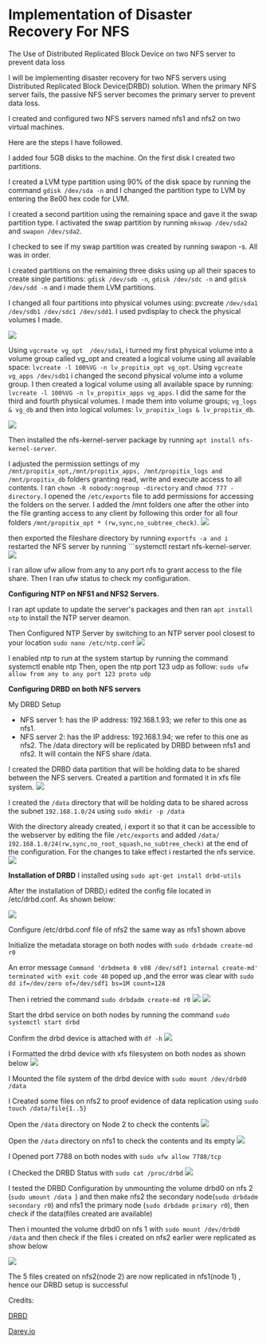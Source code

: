 # Implementation of Disaster Recovery For NFS
The Use of Distributed Replicated Block Device on two NFS server to prevent data loss

I will be implementing disaster recovery for two NFS servers using Distributed Replicated Block Device(DRBD) solution. When the primary NFS server fails,  the passive NFS server  becomes the primary server to prevent data loss.

I created and configured two NFS servers named nfs1 and nfs2 on two virtual machines.

Here are the steps I have followed.

 I added four  5GB disks to the machine.
On the first disk I created two partitions. 

I created a LVM type partition using 90% of the disk space by running the command ```gdisk /dev/sda -n``` and I changed the partition type to LVM by entering the 8e00 hex code for LVM. 

I created a second partition using the remaining space and gave it the swap partition type. I activated the swap partition by running ```mkswap /dev/sda2``` and ```swapon /dev/sda2```.

 I checked to see if my swap partition was created by running swapon -s. All was in order.

I created partitions on the remaining three disks using up all their spaces to create single partitions: ```gdisk /dev/sdb -n```, ```gdisk /dev/sdc -n``` and ```gdisk /dev/sdd -n```  and i made them LVM partitions.

I changed all four partitions into physical volumes using: pvcreate ```/dev/sda1 /dev/sdb1 /dev/sdc1 /dev/sdd1```. I used pvdisplay to check the physical volumes I made.

![](https://github.com/drazen-dee28/Implement-Disaster-Recovery-For-NFS/blob/main/images/pvcreate.jpg)

Using ```vgcreate vg_opt  /dev/sda1```, i turned my first physical volume into a volume group called vg_opt and created a logical volume using all available space: ```lvcreate -l 100%VG -n lv_propitix_opt vg_opt```.
Using ```vgcreate vg_apps /dev/sdb1``` i changed the second physical volume into a volume group. I then created a logical volume using all available space by running: ```lvcreate -l 100%VG -n lv_propitix_apps vg_apps```. I did the same for the third and fourth physical volumes. I made them into volume groups; ```vg_logs & vg_db``` and then into logical volumes: ```lv_propitix_logs & lv_propitix_db```. 

![](https://github.com/drazen-dee28/Implement-Disaster-Recovery-For-NFS/blob/main/images/lv.png)

 Then installed the nfs-kernel-server package by running ```apt install nfs-kernel-server```.

 I adjusted the permission settings of my ```/mnt/propitix_opt,/mnt/propitix_apps, /mnt/propitix_logs and /mnt/propitix_db``` folders granting read, write and execute access to all contents. I ran ```chown -R nobody:nogroup -directory``` and ```chmod 777 -directory```. I opened the ```/etc/exports``` file to add permissions for accessing the folders on the server. I added the /mnt folders one after the other into the file granting access to any client by following this order for all four folders ```/mnt/propitix_opt * (rw,sync,no_subtree_check)```. 
 ![](https://github.com/drazen-dee28/Implement-Disaster-Recovery-For-NFS/blob/main/images/chown.png)

then exported the fileshare directory by running ```exportfs -a and i``` restarted the NFS server by running ```systemctl restart nfs-kernel-server.
![](https://github.com/drazen-dee28/Implement-Disaster-Recovery-For-NFS/blob/main/images/export.png)

I ran allow ufw allow from any to any port nfs to grant access to the file share. Then I ran ufw status to check my configuration.

**Configuring NTP on NFS1 and NFS2 Servers.**

I ran apt update to update the server's packages and then ran ```apt install ntp``` to install the NTP server deamon.

Then Configured NTP Server by switching to an NTP server pool closest to your location
```sudo nano /etc/ntp.conf```
![](nfs1.png)

I enabled ntp to run at the system startup by running the command systemctl enable ntp
Then, open the ntp port 123 udp as follow:
```sudo ufw allow from any to any port 123 proto udp```

**Configuring DRBD on both NFS servers**

My DRBD Setup

- NFS server 1: has the IP address: 192.168.1.93; we refer to this one as nfs1.
- NFS server 2: has the IP address: 192.168.1.94; we refer to this one as nfs2.
The /data directory will be replicated by DRBD between nfs1 and nfs2. It will contain the NFS share /data.

I created the DRBD data partition that will be holding data to be shared between the NFS servers.
Created a  partition and formated it in xfs file system.
![](https://github.com/drazen-dee28/Implement-Disaster-Recovery-For-NFS/blob/main/images/diskf.png)

I created the ```/data``` directory that will be holding data to be shared across the subnet ```192.168.1.0/24``` using ```sudo mkdir -p /data```

With the directory  already created, i export it so that it can be accessible to the webserver  by  editing the file ```/etc/exports``` and added ```/data/	192.168.1.0/24(rw,sync,no_root_squash,no_subtree_check)``` at the end of the configuration. For the changes to take effect i restarted the nfs service.
![](https://github.com/drazen-dee28/Implement-Disaster-Recovery-For-NFS/blob/main/images/exp.png)

**Installation of DRBD**
I installed using ```sudo apt-get install drbd-utils```

After the installation of DRBD,i edited the config file located in /etc/drbd.conf. As shown below:

![](https://github.com/drazen-dee28/Implement-Disaster-Recovery-For-NFS/blob/main/images/config.png)

Configure  /etc/drbd.conf  file of nfs2 the same way as nfs1 shown above

Initialize the metadata storage on both nodes with ```sudo drbdadm create-md r0```

An error message  ```Command 'drbdmeta 0 v08 /dev/sdf1 internal create-md' terminated with exit code 40```  poped up ,and the error was clear with ```sudo dd if=/dev/zero of=/dev/sdf1 bs=1M count=128```

Then i retried the command ```sudo drbdadm create-md r0```
![](https://github.com/drazen-dee28/Implement-Disaster-Recovery-For-NFS/blob/main/images/metadata.png)
![](https://github.com/drazen-dee28/Implement-Disaster-Recovery-For-NFS/blob/main/images/metadata2.png)

Start the drbd service on both nodes by running the command ```sudo systemctl start drbd```

Confirm the drbd device is attached with ```df -h```
![](https://github.com/drazen-dee28/Implement-Disaster-Recovery-For-NFS/blob/main/images/confirm.png)

I Formatted the drbd device with xfs filesystem on both nodes as shown below
![](https://github.com/drazen-dee28/Implement-Disaster-Recovery-For-NFS/blob/main/images/format.png)

I Mounted the file system of the drbd device with ```sudo mount /dev/drbd0 /data```

I Created some files on nfs2 to proof evidence of data replication using ```sudo touch /data/file{1..5}```

Open the ```/data``` directory on Node 2 to check the contents
![](https://github.com/drazen-dee28/Implement-Disaster-Recovery-For-NFS/blob/main/images/check.png)

Open the ```/data``` directory on nfs1 to check the contents and its empty
![](https://github.com/drazen-dee28/Implement-Disaster-Recovery-For-NFS/blob/main/images/check2.png)

I Opened port 7788 on both nodes with ```sudo ufw allow 7788/tcp```

I Checked the DRBD Status with ```sudo cat /proc/drbd```
![](https://github.com/drazen-dee28/Implement-Disaster-Recovery-For-NFS/blob/main/images/cat.png)

I tested the DRBD Configuration by unmounting the volume drbd0 on  nfs 2 (```sudo umount /data ```) and then
 make nfs2 the secondary node(```sudo drbdadm secondary r0```) and nfs1 the primary node (```sudo drbdadm primary r0```), then check if the data(files created are available)

 Then i mounted the volume drbd0 on  nfs 1 with ```sudo mount /dev/drbd0 /data``` and then check if the files i created on nfs2 earlier were replicated as show below

 ![](https://github.com/drazen-dee28/Implement-Disaster-Recovery-For-NFS/blob/main/images/datanfs1.png)
 
 The 5 files created on nfs2(node 2)  are now replicated in nfs1(node 1) , hence our DRBD setup is successful

 Credits:

 [DRBD](https://www.globo.tech/learning-center/setup-drbd-9-ubuntu-16/)
 
 [Darey.io](https://learning.darey.io/)